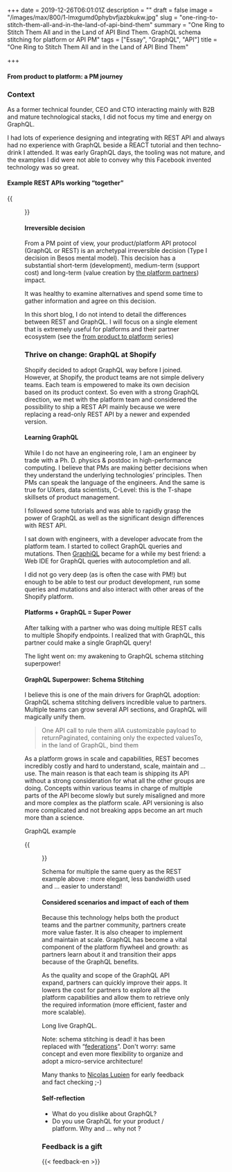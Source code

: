 +++
date = 2019-12-26T06:01:01Z
description = ""
draft = false
image = "/images/max/800/1-lmxgumd0phybvfjazbkukw.jpg"
slug = "one-ring-to-stitch-them-all-and-in-the-land-of-api-bind-them"
summary = "One Ring to Stitch Them All and in the Land of API Bind Them. GraphQL schema stitching for platform or API PM"
tags = ["Essay", "GraphQL", "API"]
title = "One Ring to Stitch Them All and in the Land of API Bind Them"

+++


#### From product to platform: a PM journey

### Context

As a former technical founder, CEO and CTO interacting mainly with B2B and mature technological stacks, I did not focus my time and energy on GraphQL.

I had lots of experience designing and integrating with REST API and always had no experience with GraphQL beside a REACT tutorial and then techno-drink I attended. It was early GraphQL days, the tooling was not mature, and the examples I did were not able to convey why this Facebook invented technology was so great.

#### Example REST APIs working “together”

{{<figure src="/images/max/800/1-iifnkw3i1ayvivqzmp-lfg-2x.jpg" caption="Example in REST: multiple queries to get a simple&nbsp;answer" >}}

#### Irreversible decision

From a PM point of view, your product/platform API protocol (GraphQL or REST) is an archetypal irreversible decision (Type I decision in Besos mental model). This decision has a substantial short-term (development), medium-term (support cost) and long-term (value creation by [the platform partners](from-product-manager-to-platform-manager-the-partners-impact-1-5.md)) impact.

It was healthy to examine alternatives and spend some time to gather information and agree on this decision.

In this short blog, I do not intend to detail the differences between REST and GraphQL. I will focus on a single element that is extremely useful for platforms and their partner ecosystem (see the [from product to platform](from-product-manager-to-platform-manager-the-partners-impact.md) series)

### Thrive on change: GraphQL at Shopify

Shopify decided to adopt GraphQL way before I joined. However, at Shopify, the product teams are not simple delivery teams. Each team is empowered to make its own decision based on its product context. So even with a strong GraphQL direction, we met with the platform team and considered the possibility to ship a REST API mainly because we were replacing a read-only REST API by a newer and expended version.

#### Learning GraphQL

While I do not have an engineering role, I am an engineer by trade with a Ph. D. physics & postdoc in high-performance computing. I believe that PMs are making better decisions when they understand the underlying technologies’ principles. Then PMs can speak the language of the engineers. And the same is true for UXers, data scientists, C-Level: this is the T-shape skillsets of product management.

I followed some tutorials and was able to rapidly grasp the power of GraphQL as well as the significant design differences with REST API.

I sat down with engineers, with a developer advocate from the platform team. I started to collect GraphQL queries and mutations. Then [GraphiQL](https://github.com/graphql/graphiql) became for a while my best friend: a Web IDE for GraphQL queries with autocompletion and all.

I did not go very deep (as is often the case with PM!) but enough to be able to test our product development, run some queries and mutations and also interact with other areas of the Shopify platform.

#### Platforms + GraphQL = Super Power

After talking with a partner who was doing multiple REST calls to multiple Shopify endpoints. I realized that with GraphQL, this partner could make a single GraphQL query!

The light went on: my awakening to GraphQL schema stitching superpower!

#### GraphQL Superpower: Schema Stitching

I believe this is one of the main drivers for GraphQL adoption: GraphQL schema stitching delivers incredible value to partners. Multiple teams can grow several API sections, and GraphQL will magically unify them.

> One API call to rule them allA customizable payload to returnPaginated, containing only the expected valuesTo, in the land of GraphQL, bind them

As a platform grows in scale and capabilities, REST becomes incredibly costly and hard to understand, scale, maintain and … use. The main reason is that each team is shipping its API without a strong consideration for what all the other groups are doing. Concepts within various teams in charge of multiple parts of the API become slowly but surely misaligned and more and more complex as the platform scale. API versioning is also more complicated and not breaking apps become an art much more than a science.

GraphQL example

{{<figure src="/images/max/800/1-umgp3teudc8gage7ki2arg-2x.jpg" >}}

Schema for multiple the same query as the REST example above : more elegant, less bandwidth used and … easier to understand!

#### Considered scenarios and impact of each of them

Because this technology helps both the product teams and the partner community, partners create more value faster. It is also cheaper to implement and maintain at scale. GraphQL has become a vital component of the platform flywheel and growth: as partners learn about it and transition their apps because of the GraphQL benefits.

As the quality and scope of the GraphQL API expand, partners can quickly improve their apps. It lowers the cost for partners to explore all the platform capabilities and allow them to retrieve only the required information (more efficient, faster and more scalable).

Long live GraphQL.

Note: schema stitching is dead! it has been replaced with “[federations](https://blog.apollographql.com/apollo-federation-f260cf525d21)”. Don't worry: same concept and even more flexibility to organize and adopt a micro-service architecture!

Many thanks to [Nicolas Lupien](https://medium.com/u/ca4d76503477) for early feedback and fact checking ;-)

#### Self-reflection

* What do you dislike about GraphQL?
* Do you use GraphQL for your product / platform. Why and … why not ?

### Feedback is a gift
{{< feedback-en >}}

